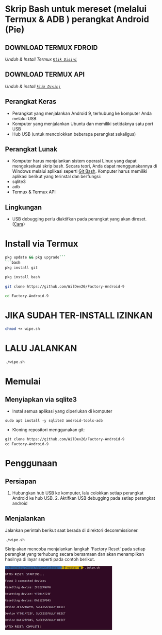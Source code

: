 # Skrip Bash untuk mereset (melalui Termux & ADB ) perangkat Android (Pie)
## DOWNLOAD TERMUX FDROID
*Unduh & Install Termux [`Klik Disini`](https://f-droid.org/repo/com.termux_118.apk)*
## DOWNLOAD TERMUX API
*Unduh & install [`klik Disinj`](https://f-droid.org/repo/com.termux.api_49.apk)*
## Perangkat Keras
* Perangkat yang menjalankan Android 9, terhubung ke komputer Anda melalui USB
* Komputer yang menjalankan Ubuntu dan memiliki setidaknya satu port USB
* Hub USB (untuk mencolokkan beberapa perangkat sekaligus)

## Perangkat Lunak
* Komputer harus menjalankan sistem operasi Linux yang dapat mengeksekusi skrip bash. Secara teori, Anda dapat menggunakannya di Windows melalui aplikasi seperti [Git Bash](https://git-scm.com/downloads). Komputer harus memiliki aplikasi berikut yang terinstal dan berfungsi:
* sqlite3
* adb
* Termux & Termux API

## Lingkungan
* USB debugging perlu diaktifkan pada perangkat yang akan direset. ([Cara](https://developer.android.com/studio/debug/dev-options))
# Install via Termux
```bash
pkg update && pkg upgrade``` 
```bash
pkg install git
```
```bash
pkg install bash
```
```bash
git clone https://github.com/WilDev26/Factory-Android-9
```
```bash 
cd Factory-Android-9
```
# JIKA SUDAH TER-INSTALL IZINKAN
```bash
chmod +× wipe.sh
```
# LALU JALANKAN
```bash
./wipe.sh
```
# Memulai
## Menyiapkan via sqlite3
* Instal semua aplikasi yang diperlukan di komputer
```
sudo apt install -y sqlite3 android-tools-adb
```

* Kloning repositori menggunakan git:
```
git clone https://github.com/WilDev26/Factory-Android-9
cd Factory-Android-9
```

# Penggunaan
## Persiapan
1. Hubungkan hub USB ke komputer, lalu colokkan setiap perangkat Android ke hub USB. 2. Aktifkan USB debugging pada setiap perangkat android

## Menjalankan
Jalankan perintah berikut saat berada di direktori decommissioner.
```
./wipe.sh
```
Skrip akan mencoba menjalankan langkah 'Factory Reset' pada setiap perangkat yang terhubung secara bersamaan dan akan menampilkan hasilnya di layar seperti pada contoh berikut.

<img src="screenshot.png"
alt="Contoh hasil eksekusi"
style="max-width: 70%;" />
